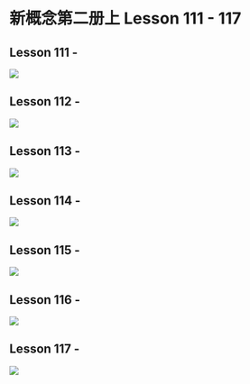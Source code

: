 # 新概念第二册上 Lesson 111 - 117

## Lesson 111 -  

<img src="lesson/Lesson-111.png">

## Lesson 112 - 

<img src="lesson/Lesson-112.png">

## Lesson 113 - 

<img src="lesson/Lesson-113.png">

## Lesson 114 - 

<img src="lesson/Lesson-114.png">

## Lesson 115 - 

<img src="lesson/Lesson-115.png">

## Lesson 116 - 

<img src="lesson/Lesson-116.png">

## Lesson 117 - 

<img src="lesson/Lesson-117.png">